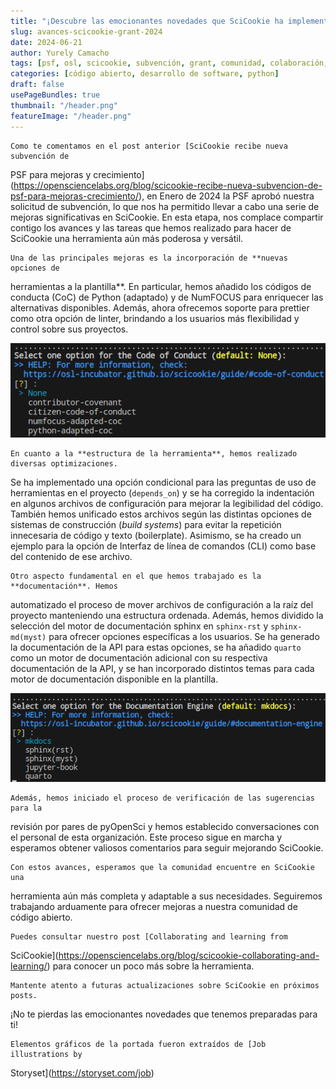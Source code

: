```yaml
---
title: "¡Descubre las emocionantes novedades que SciCookie ha implementado gracias a la subvención recibida de la PSF!"
slug: avances-scicookie-grant-2024
date: 2024-06-21
author: Yurely Camacho
tags: [psf, osl, scicookie, subvención, grant, comunidad, colaboración, desarrollo]
categories: [código abierto, desarrollo de software, python]
draft: false
usePageBundles: true
thumbnail: "/header.png"
featureImage: "/header.png"
---
```



<!-- # ¡Descubre las emocionantes novedades que SciCookie ha implementado gracias a la subvención recibida de la PSF! -->
<!-- **Por Yurely Camacho** -->

    Como te comentamos en el post anterior [SciCookie recibe nueva subvención de
PSF para mejoras y
crecimiento](https://opensciencelabs.org/blog/scicookie-recibe-nueva-subvencion-de-psf-para-mejoras-crecimiento/),
en Enero de 2024 la PSF aprobó nuestra solicitud de subvención, lo que nos ha
permitido llevar a cabo una serie de mejoras significativas en SciCookie. En
esta etapa, nos complace compartir contigo los avances y las tareas que hemos
realizado para hacer de SciCookie una herramienta aún más poderosa y versátil.

<!-- TEASER_END -->

    Una de las principales mejoras es la incorporación de **nuevas opciones de
herramientas a la plantilla**. En particular, hemos añadido los códigos de
conducta (CoC) de Python (adaptado) y de NumFOCUS para enriquecer las
alternativas disponibles. Además, ahora ofrecemos soporte para prettier como
otra opción de linter, brindando a los usuarios más flexibilidad y control
sobre sus proyectos.

![Nuevas opciones de CoC](scr1.png)

    En cuanto a la **estructura de la herramienta**, hemos realizado diversas optimizaciones.
Se ha implementado una opción condicional para las preguntas de uso de
herramientas en el proyecto (`depends_on`) y se ha corregido la indentación
en algunos archivos de configuración para mejorar la legibilidad del código.
También hemos unificado estos archivos según las distintas opciones de sistemas
de construcción (*build systems*) para evitar la repetición innecesaria de
código y texto (boilerplate). Asimismo, se ha creado un ejemplo para la opción
de Interfaz de línea de comandos (CLI) como base del contenido de ese archivo.

    Otro aspecto fundamental en el que hemos trabajado es la **documentación**. Hemos
automatizado el proceso de mover archivos de configuración a la raíz del
proyecto manteniendo una estructura ordenada. Además, hemos dividido la
selección del motor de documentación sphinx en `sphinx-rst` y `sphinx-md(myst)`
para ofrecer opciones específicas a los usuarios. Se ha generado la
documentación de la API para estas opciones, se ha añadido `quarto` como un motor
de documentación adicional con su respectiva documentación de la API, y se han
incorporado distintos temas para cada motor de documentación disponible en la
plantilla.

![Nuevas opciones de documentación](scr2.png)

    Además, hemos iniciado el proceso de verificación de las sugerencias para la
revisión por pares de pyOpenSci y hemos establecido conversaciones con el
personal de esta organización. Este proceso sigue en marcha y esperamos obtener
valiosos comentarios para seguir mejorando SciCookie.

    Con estos avances, esperamos que la comunidad encuentre en SciCookie una
herramienta aún más completa y adaptable a sus necesidades. Seguiremos
trabajando arduamente para ofrecer mejoras a nuestra comunidad de
código abierto.

    Puedes consultar nuestro post [Collaborating and learning from
SciCookie](https://opensciencelabs.org/blog/scicookie-collaborating-and-learning/)
para conocer un poco más sobre la herramienta.

    Mantente atento a futuras actualizaciones sobre SciCookie en próximos posts.
¡No te pierdas las emocionantes novedades que tenemos preparadas para ti!


    Elementos gráficos de la portada fueron extraídos de [Job illustrations by
Storyset](https://storyset.com/job)
